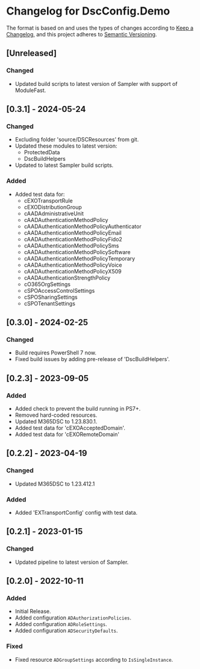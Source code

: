 # Changelog for DscConfig.Demo

The format is based on and uses the types of changes according to [Keep a Changelog](https://keepachangelog.com/en/1.0.0/),
and this project adheres to [Semantic Versioning](https://semver.org/spec/v2.0.0.html).

## [Unreleased]

### Changed

- Updated build scripts to latest version of Sampler with support of ModuleFast.

## [0.3.1] - 2024-05-24

### Changed

- Excluding folder 'source/DSCResources' from git.
- Updated these modules to latest version:
  - ProtectedData
  - DscBuildHelpers
- Updated to latest Sampler build scripts.

### Added

- Added test data for:
  - cEXOTransportRule
  - cEXODistributionGroup
  - cAADAdministrativeUnit
  - cAADAuthenticationMethodPolicy
  - cAADAuthenticationMethodPolicyAuthenticator
  - cAADAuthenticationMethodPolicyEmail
  - cAADAuthenticationMethodPolicyFido2
  - cAADAuthenticationMethodPolicySms
  - cAADAuthenticationMethodPolicySoftware
  - cAADAuthenticationMethodPolicyTemporary
  - cAADAuthenticationMethodPolicyVoice
  - cAADAuthenticationMethodPolicyX509
  - cAADAuthenticationStrengthPolicy
  - cO365OrgSettings
  - cSPOAccessControlSettings
  - cSPOSharingSettings
  - cSPOTenantSettings

## [0.3.0] - 2024-02-25

### Changed

- Build requires PowerShell 7 now.
- Fixed build issues by adding pre-release of 'DscBuildHelpers'.

## [0.2.3] - 2023-09-05

### Added

- Added check to prevent the build running in PS7+.
- Removed hard-coded resources.
- Updated M365DSC to 1.23.830.1.
- Added test data for 'cEXOAcceptedDomain'.
- Added test data for 'cEXORemoteDomain'

## [0.2.2] - 2023-04-19

### Changed

- Updated M365DSC to 1.23.412.1

### Added

- Added 'EXTransportConfig' config with test data.

## [0.2.1] - 2023-01-15

### Changed

- Updated pipeline to latest version of Sampler.

## [0.2.0] - 2022-10-11

### Added

- Initial Release.
- Added configuration `ADAuthorizationPolicies`.
- Added configuration `ADRoleSettings`.
- Added configuration `ADSecurityDefaults`.

### Fixed

- Fixed resource `ADGroupSettings` according to `IsSingleInstance`.
